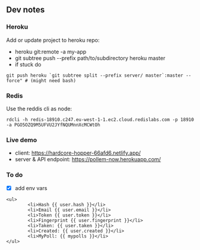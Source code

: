 ## Dev notes
### Heroku
Add or update project to heroku repo:
* heroku git:remote -a my-app
* git subtree push --prefix path/to/subdirectory heroku master
* if stuck do
```
git push heroku `git subtree split --prefix server/ master`:master --force" # (might need bash)
```
### Redis
Use the reddis cli as node: 
```
rdcli -h redis-18910.c247.eu-west-1-1.ec2.cloud.redislabs.com -p 18910 -a PGO5OZQ9M5UFVU2JYfNQUMnnXcMCWtOh
```
### Live demo
* client: https://hardcore-hopper-66afd6.netlify.app/
* server & API endpoint: https://pollem-now.herokuapp.com/
### To do
* [x] add env vars

```
<ul>
        <li>Hash {{ user.hash }}</li>
        <li>Email {{ user.email }}</li>
        <li>Token {{ user.token }}</li>
        <li>Fingerprint {{ user.fingerprint }}</li>
        <li>Taken: {{ user.taken }}</li>
        <li>Created: {{ user.created }}</li>
        <li>MyPoll: {{ mypolls }}</li>
</ul>
```

